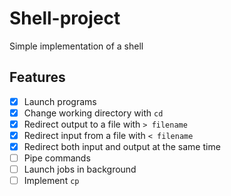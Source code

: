 # Shell-project
Simple implementation of a shell

## Features

- [x] Launch programs
- [x] Change working directory with `cd` 
- [x] Redirect output to a file with `> filename`
- [x] Redirect input from a file with `< filename`
- [x] Redirect both input and output at the same time
- [ ] Pipe commands
- [ ] Launch jobs in background
- [ ] Implement `cp`
